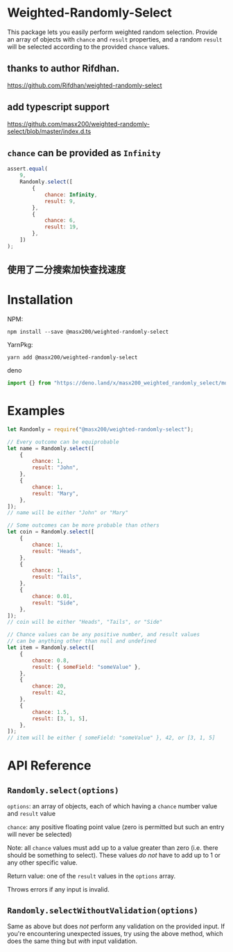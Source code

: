 # Weighted-Randomly-Select

This package lets you easily perform weighted random selection. Provide an array
of objects with `chance` and `result` properties, and a random `result` will be
selected according to the provided `chance` values.

## thanks to author Rifdhan.

https://github.com/Rifdhan/weighted-randomly-select

## add typescript support

https://github.com/masx200/weighted-randomly-select/blob/master/index.d.ts

## `chance` can be provided as `Infinity`

```js
assert.equal(
    9,
    Randomly.select([
        {
            chance: Infinity,
            result: 9,
        },
        {
            chance: 6,
            result: 19,
        },
    ])
);
```

## 使用了二分搜索加快查找速度

# Installation

NPM:

```
npm install --save @masx200/weighted-randomly-select
```

YarnPkg:

```
yarn add @masx200/weighted-randomly-select
```

deno

```ts
import {} from "https://deno.land/x/masx200_weighted_randomly_select/mod.ts";
```

# Examples

```javascript
let Randomly = require("@masx200/weighted-randomly-select");

// Every outcome can be equiprobable
let name = Randomly.select([
    {
        chance: 1,
        result: "John",
    },
    {
        chance: 1,
        result: "Mary",
    },
]);
// name will be either "John" or "Mary"

// Some outcomes can be more probable than others
let coin = Randomly.select([
    {
        chance: 1,
        result: "Heads",
    },
    {
        chance: 1,
        result: "Tails",
    },
    {
        chance: 0.01,
        result: "Side",
    },
]);
// coin will be either "Heads", "Tails", or "Side"

// Chance values can be any positive number, and result values
// can be anything other than null and undefined
let item = Randomly.select([
    {
        chance: 0.8,
        result: { someField: "someValue" },
    },
    {
        chance: 20,
        result: 42,
    },
    {
        chance: 1.5,
        result: [3, 1, 5],
    },
]);
// item will be either { someField: "someValue" }, 42, or [3, 1, 5]
```

# API Reference

## `Randomly.select(options)`

`options`: an array of objects, each of which having a `chance` number value and
`result` value

`chance`: any positive floating point value (zero is permitted but such an entry
will never be selected)

Note: all `chance` values must add up to a value greater than zero (i.e. there
should be something to select). These values _do not_ have to add up to 1 or any
other specific value.

Return value: one of the `result` values in the `options` array.

Throws errors if any input is invalid.

## `Randomly.selectWithoutValidation(options)`

Same as above but does _not_ perform any validation on the provided input. If
you're encountering unexpected issues, try using the above method, which does
the same thing but _with_ input validation.

